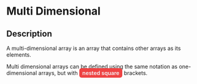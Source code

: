# Multi Dimensional

## Description

A multi-dimensional array is an array that contains other arrays as its elements. 

Multi dimensional arrays can be defined using the same notation as one-dimensional arrays, but with <span style="background-color:#ef4444; color:#f3f4f6; padding:4px 8px; border-radius:6px; font-weight:600;"> nested square</span> brackets.


